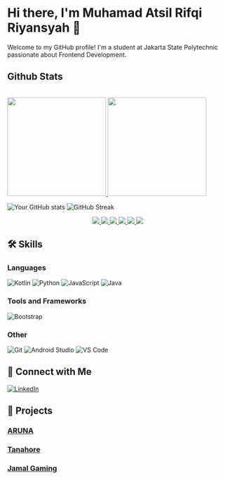 # Hi there, I'm Muhamad Atsil Rifqi Riyansyah 👋

Welcome to my GitHub profile! I'm a student at Jakarta State Polytechnic passionate about Frontend Development.

## Github Stats
</a><br/>
<a href="https://github.com/riyanatsill">
   <img height="225em" src="http://github-profile-summary-cards.vercel.app/api/cards/repos-per-language?username=riyanatsill&theme=aura"/>
   <img height="225em" src="http://github-profile-summary-cards.vercel.app/api/cards/most-commit-language?username=riyanatsill&theme=aura"/>
</a><br/>

![Your GitHub stats](https://github-readme-stats.vercel.app/api?username=riyanatsill&show_icons=true&theme=radical)
![GitHub Streak](https://github-readme-streak-stats.herokuapp.com/?user=riyanatsill&theme=radical)
<p align="center">
  <a href="https://github.com/yourusername">
    <img src="https://github-profile-summary-cards.vercel.app/api/cards/profile-details?username=riyanatsill&theme=radical" />
  </a>
  <a href="https://github.com/yourusername">
    <img src="https://github-readme-stats.vercel.app/api?username=riyanatsill&show_icons=true&theme=radical" />
  </a>
  <a href="https://github.com/yourusername">
    <img src="https://github-readme-streak-stats.herokuapp.com/?user=riyanatsill&theme=radical" />
  </a>
  <a href="https://github.com/yourusername">
    <img src="https://github-profile-summary-cards.vercel.app/api/cards/repos-per-language?username=riyanatsill&theme=radical" />
  </a>
  <a href="https://github.com/yourusername">
    <img src="https://github-profile-summary-cards.vercel.app/api/cards/most-commit-language?username=riyanatsill&theme=radical" />
  </a>
  <a href="https://github.com/yourusername">
    <img src="https://github-readme-stats.vercel.app/api/top-langs/?username=riyanatsill&layout=compact&theme=radical" />
  </a>
</p>



## 🛠️ Skills

### Languages

![Kotlin](https://img.shields.io/badge/Kotlin-0095D5?style=for-the-badge&logo=kotlin&logoColor=white)
![Python](https://img.shields.io/badge/Python-3776AB?style=for-the-badge&logo=python&logoColor=white)
![JavaScript](https://img.shields.io/badge/JavaScript-F7DF1E?style=for-the-badge&logo=javascript&logoColor=black)
![Java](https://img.shields.io/badge/Java-007396?style=for-the-badge&logo=java&logoColor=white)

### Tools and Frameworks

![Bootstrap](https://img.shields.io/badge/Bootstrap-563D7C?style=for-the-badge&logo=bootstrap&logoColor=white)

### Other

![Git](https://img.shields.io/badge/Git-F05032?style=for-the-badge&logo=git&logoColor=white)
![Android Studio](https://img.shields.io/badge/Android_Studio-3DDC84?style=for-the-badge&logo=android-studio&logoColor=white)
![VS Code](https://img.shields.io/badge/VS_Code-0078D4?style=for-the-badge&logo=visual-studio-code&logoColor=white)

## 🔗 Connect with Me

[![LinkedIn](https://img.shields.io/badge/LinkedIn-0A66C2?style=for-the-badge&logo=linkedin&logoColor=white)](https://linkedin.com/in/riyanatsil)

## 💼 Projects

### [ARUNA](https://github.com/ARUNA-Capstone/ArunaApp)
### [Tanahore](https://github.com/tanahore/AndroidApp)
### [Jamal Gaming](https://github.com/riyanatsill/Jamal-Responsive)


